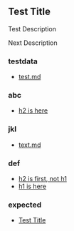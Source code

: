 ## Test Title
Test Description
  
Next Description
  
### testdata
- [test.md](test.md)
  
### abc
- [h2 is here](abc/test.md)
  
### jkl
- [text.md](abc/jkl/text.md)
  
### def
- [h2 is first, not h1](def/test.md)
- [h1 is here](def/test2.md)
  
### expected
- [Test Title](expected/index.md)
  